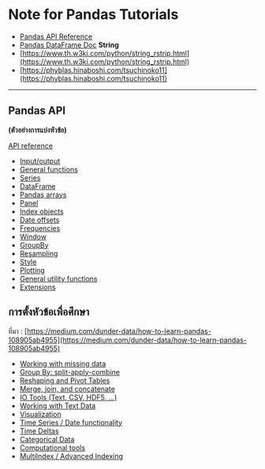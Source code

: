 Note for Pandas Tutorials
==
- [Pandas API Reference ](https://pandas.pydata.org/pandas-docs/version/0.21/generated/pandas.read_html.html)
- [Pandas DataFrame Doc](https://pandas.pydata.org/pandas-docs/stable/reference/frame.html#reindexing-selection-label-manipulation)
**String**
- [https://www.th.w3ki.com/python/string_rstrip.html](https://www.th.w3ki.com/python/string_rstrip.html)
- [https://phyblas.hinaboshi.com/tsuchinoko11](https://phyblas.hinaboshi.com/tsuchinoko11)

----


## Pandas API

**(ตัวอย่างการแบ่งหัวข้อ)**

[API reference](https://pandas.pydata.org/pandas-docs/stable/reference/index.html#)

-   [Input/output](https://pandas.pydata.org/pandas-docs/stable/reference/io.html)
-   [General functions](https://pandas.pydata.org/pandas-docs/stable/reference/general_functions.html)
-   [Series](https://pandas.pydata.org/pandas-docs/stable/reference/series.html)
-   [DataFrame](https://pandas.pydata.org/pandas-docs/stable/reference/frame.html)
-   [Pandas arrays](https://pandas.pydata.org/pandas-docs/stable/reference/arrays.html)
-   [Panel](https://pandas.pydata.org/pandas-docs/stable/reference/panel.html)
-   [Index objects](https://pandas.pydata.org/pandas-docs/stable/reference/indexing.html)
-   [Date offsets](https://pandas.pydata.org/pandas-docs/stable/reference/offset_frequency.html)
-   [Frequencies](https://pandas.pydata.org/pandas-docs/stable/reference/offset_frequency.html#frequencies)
-   [Window](https://pandas.pydata.org/pandas-docs/stable/reference/window.html)
-   [GroupBy](https://pandas.pydata.org/pandas-docs/stable/reference/groupby.html)
-   [Resampling](https://pandas.pydata.org/pandas-docs/stable/reference/resampling.html)
-   [Style](https://pandas.pydata.org/pandas-docs/stable/reference/style.html)
-   [Plotting](https://pandas.pydata.org/pandas-docs/stable/reference/plotting.html)
-   [General utility functions](https://pandas.pydata.org/pandas-docs/stable/reference/general_utility_functions.html)
-   [Extensions](https://pandas.pydata.org/pandas-docs/stable/reference/extensions.html)

## การตั้งหัวข้อเพื่อศึกษา
ที่มา : [https://medium.com/dunder-data/how-to-learn-pandas-108905ab4955](https://medium.com/dunder-data/how-to-learn-pandas-108905ab4955)

-   [Working with missing data](http://pandas.pydata.org/pandas-docs/stable/missing_data.html)
-   [Group By: split-apply-combine](http://pandas.pydata.org/pandas-docs/stable/groupby.html)
-   [Reshaping and Pivot Tables](http://pandas.pydata.org/pandas-docs/stable/reshaping.html)
-   [Merge, join, and concatenate](http://pandas.pydata.org/pandas-docs/stable/merging.html)
-   [IO Tools (Text, CSV, HDF5, …)](http://pandas.pydata.org/pandas-docs/stable/io.html)
-   [Working with Text Data](http://pandas.pydata.org/pandas-docs/stable/text.html)
-   [Visualization](http://pandas.pydata.org/pandas-docs/stable/visualization.html)
-   [Time Series / Date functionality](http://pandas.pydata.org/pandas-docs/stable/timeseries.html)
-   [Time Deltas](http://pandas.pydata.org/pandas-docs/stable/timedeltas.html)
-   [Categorical Data](http://pandas.pydata.org/pandas-docs/stable/categorical.html)
-   [Computational tools](http://pandas.pydata.org/pandas-docs/stable/computation.html)
-   [MultiIndex / Advanced Indexing](http://pandas.pydata.org/pandas-docs/stable/advanced.html)


<!--stackedit_data:
eyJoaXN0b3J5IjpbNTY0NjEzMTYsLTEzNjA5Nzk1NjAsLTYwOD
I0Njk0OCwxNzAzMTIxMjgxLC00NDE0MTYxMzddfQ==
-->